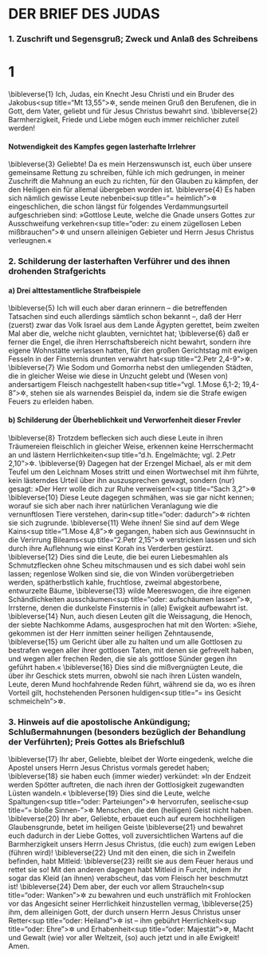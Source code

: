# DER BRIEF DES JUDAS

### 1. Zuschrift und Segensgruß; Zweck und Anlaß des Schreibens

# 1
\bibleverse{1} Ich, Judas, ein Knecht Jesu Christi und ein Bruder des Jakobus<sup title=“Mt 13,55”>&#x2732;</sup>, sende meinen Gruß den Berufenen, die in Gott, dem Vater, geliebt und für Jesus Christus bewahrt sind.
\bibleverse{2} Barmherzigkeit, Friede und Liebe mögen euch immer reichlicher zuteil werden!

#### Notwendigkeit des Kampfes gegen lasterhafte Irrlehrer

\bibleverse{3} Geliebte! Da es mein Herzenswunsch ist, euch über unsere gemeinsame Rettung zu schreiben, fühle ich mich gedrungen, in meiner Zuschrift die Mahnung an euch zu richten, für den Glauben zu kämpfen, der den Heiligen ein für allemal übergeben worden ist.
\bibleverse{4} Es haben sich nämlich gewisse Leute nebenbei<sup title=“= heimlich”>&#x2732;</sup> eingeschlichen, die schon längst für folgendes Verdammungsurteil aufgeschrieben sind: »Gottlose Leute, welche die Gnade unsers Gottes zur Ausschweifung verkehren<sup title=“oder: zu einem zügellosen Leben mißbrauchen”>&#x2732;</sup> und unsern alleinigen Gebieter und Herrn Jesus Christus verleugnen.«

### 2. Schilderung der lasterhaften Verführer und des ihnen drohenden Strafgerichts

#### a) Drei alttestamentliche Strafbeispiele

\bibleverse{5} Ich will euch aber daran erinnern – die betreffenden Tatsachen sind euch allerdings sämtlich schon bekannt –, daß der Herr (zuerst) zwar das Volk Israel aus dem Lande Ägypten gerettet, beim zweiten Mal aber die, welche nicht glaubten, vernichtet hat;
\bibleverse{6} daß er ferner die Engel, die ihren Herrschaftsbereich nicht bewahrt, sondern ihre eigene Wohnstätte verlassen hatten, für den großen Gerichtstag mit ewigen Fesseln in der Finsternis drunten verwahrt hat<sup title=“2.Petr 2,4-9”>&#x2732;</sup>.
\bibleverse{7} Wie Sodom und Gomorrha nebst den umliegenden Städten, die in gleicher Weise wie diese in Unzucht gelebt und (Wesen von) andersartigem Fleisch nachgestellt haben<sup title=“vgl. 1.Mose 6,1-2; 19,4-8”>&#x2732;</sup>, stehen sie als warnendes Beispiel da, indem sie die Strafe ewigen Feuers zu erleiden haben.

#### b) Schilderung der Überheblichkeit und Verworfenheit dieser Frevler

\bibleverse{8} Trotzdem beflecken sich auch diese Leute in ihren Träumereien fleischlich in gleicher Weise, erkennen keine Herrschermacht an und lästern Herrlichkeiten<sup title=“d.h. Engelmächte; vgl. 2.Petr 2,10”>&#x2732;</sup>.
\bibleverse{9} Dagegen hat der Erzengel Michael, als er mit dem Teufel um den Leichnam Moses stritt und einen Wortwechsel mit ihm führte, kein lästerndes Urteil über ihn auszusprechen gewagt, sondern (nur) gesagt: »Der Herr wolle dich zur Ruhe verweisen!«<sup title=“Sach 3,2”>&#x2732;</sup>
\bibleverse{10} Diese Leute dagegen schmähen, was sie gar nicht kennen; worauf sie sich aber nach ihrer natürlichen Veranlagung wie die vernunftlosen Tiere verstehen, darin<sup title=“oder: dadurch”>&#x2732;</sup> richten sie sich zugrunde.
\bibleverse{11} Wehe ihnen! Sie sind auf dem Wege Kains<sup title=“1.Mose 4,8”>&#x2732;</sup> gegangen, haben sich aus Gewinnsucht in die Verirrung Bileams<sup title=“2.Petr 2,15”>&#x2732;</sup> verstricken lassen und sich durch ihre Auflehnung wie einst Korah ins Verderben gestürzt.
\bibleverse{12} Dies sind die Leute, die bei euren Liebesmahlen als Schmutzflecken ohne Scheu mitschmausen und es sich dabei wohl sein lassen; regenlose Wolken sind sie, die von Winden vorübergetrieben werden, spätherbstlich kahle, fruchtlose, zweimal abgestorbene, entwurzelte Bäume,
\bibleverse{13} wilde Meereswogen, die ihre eigenen Schändlichkeiten ausschäumen<sup title=“oder: aufschäumen lassen”>&#x2732;</sup>, Irrsterne, denen die dunkelste Finsternis in (alle) Ewigkeit aufbewahrt ist.
\bibleverse{14} Nun, auch diesen Leuten gilt die Weissagung, die Henoch, der siebte Nachkomme Adams, ausgesprochen hat mit den Worten: »Siehe, gekommen ist der Herr inmitten seiner heiligen Zehntausende,
\bibleverse{15} um Gericht über alle zu halten und um alle Gottlosen zu bestrafen wegen aller ihrer gottlosen Taten, mit denen sie gefrevelt haben, und wegen aller frechen Reden, die sie als gottlose Sünder gegen ihn geführt haben.«
\bibleverse{16} Dies sind die mißvergnügten Leute, die über ihr Geschick stets murren, obwohl sie nach ihren Lüsten wandeln, Leute, deren Mund hochfahrende Reden führt, während sie da, wo es ihren Vorteil gilt, hochstehenden Personen huldigen<sup title=“= ins Gesicht schmeicheln”>&#x2732;</sup>.

### 3. Hinweis auf die apostolische Ankündigung; Schlußermahnungen (besonders bezüglich der Behandlung der Verführten); Preis Gottes als Briefschluß

\bibleverse{17} Ihr aber, Geliebte, bleibet der Worte eingedenk, welche die Apostel unsers Herrn Jesus Christus vormals geredet haben;
\bibleverse{18} sie haben euch (immer wieder) verkündet: »In der Endzeit werden Spötter auftreten, die nach ihren der Gottlosigkeit zugewandten Lüsten wandeln.«
\bibleverse{19} Dies sind die Leute, welche Spaltungen<sup title=“oder: Parteiungen”>&#x2732;</sup> hervorrufen, seelische<sup title=“= bloße Sinnen-”>&#x2732;</sup> Menschen, die den (heiligen) Geist nicht haben.
\bibleverse{20} Ihr aber, Geliebte, erbauet euch auf eurem hochheiligen Glaubensgrunde, betet im heiligen Geiste
\bibleverse{21} und bewahret euch dadurch in der Liebe Gottes, voll zuversichtlichen Wartens auf die Barmherzigkeit unsers Herrn Jesus Christus, (die euch) zum ewigen Leben (führen wird)!
\bibleverse{22} Und mit den einen, die sich in Zweifeln befinden, habt Mitleid:
\bibleverse{23} reißt sie aus dem Feuer heraus und rettet sie so! Mit den anderen dagegen habt Mitleid in Furcht, indem ihr sogar das Kleid (an ihnen) verabscheut, das vom Fleisch her beschmutzt ist!
\bibleverse{24} Dem aber, der euch vor allem Straucheln<sup title=“oder: Wanken”>&#x2732;</sup> zu bewahren und euch unsträflich mit Frohlocken vor das Angesicht seiner Herrlichkeit hinzustellen vermag,
\bibleverse{25} ihm, dem alleinigen Gott, der durch unsern Herrn Jesus Christus unser Retter<sup title=“oder: Heiland”>&#x2732;</sup> ist – ihm gebührt Herrlichkeit<sup title=“oder: Ehre”>&#x2732;</sup> und Erhabenheit<sup title=“oder: Majestät”>&#x2732;</sup>, Macht und Gewalt (wie) vor aller Weltzeit, (so) auch jetzt und in alle Ewigkeit! Amen.